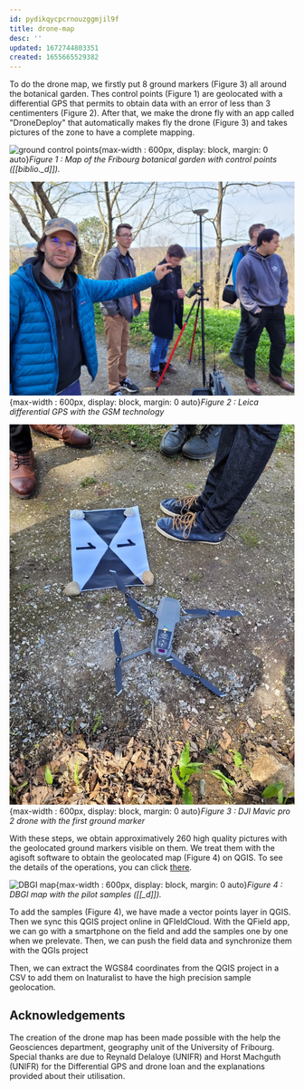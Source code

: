 ```yaml
---
id: pydikqycpcrnouzggmjil9f
title: drone-map
desc: ''
updated: 1672744803351
created: 1655665529382
---
```

To do the drone map, we firstly put 8 ground markers (Figure 3) all around the botanical garden. Thes control points (Figure 1) are geolocated with a differential GPS that permits to obtain data with an error of less than 3 centimenters (Figure 2). After that, we make the drone fly with an app called "DroneDeploy" that automatically makes fly the drone (Figure 3) and takes pictures of the zone to have a complete mapping.

![ground control points](assets/images/ground_control_points.png){max-width : 600px, display: block, margin: 0 auto}*Figure 1 : Map of the Fribourg botanical garden with control points ([[biblio._d]]).*

![GPS](assets/images/gps.jpg){max-width : 600px, display: block, margin: 0 auto}*Figure 2 : Leica differential GPS with the GSM technology*

![drone](assets/images/drone.jpg){max-width : 600px, display: block, margin: 0 auto}*Figure 3 : DJI Mavic pro 2 drone with the first ground marker*

With these steps, we obtain approximatively 260 high quality pictures with the geolocated ground markers visible on them. We treat them with the agisoft software to obtain the geolocated map (Figure 4) on QGIS. To see the details of the operations, you can click [there](methodology.agisoft.md).

![DBGI map](assets/images/DBGI_map.png){max-width : 600px, display: block, margin: 0 auto}*Figure 4 : DBGI map with the pilot samples ([[_d]]).*

To add the samples (Figure 4), we have made a vector points layer in QGIS. Then we sync this QGIS project online in QFIeldCloud. With the QField app, we can go with a smartphone on the field and add the samples one by one when we prelevate. Then, we can push the field data and synchronize them with the QGIs project

Then, we can extract the WGS84 coordinates from the QGIS project in a CSV to add them on Inaturalist to have the high precision sample geolocation.

## Acknowledgements

The creation of the drone map has been made possible with the help the Geosciences department, geography unit of the University of Fribourg. Special thanks are due to Reynald Delaloye (UNIFR) and Horst Machguth (UNIFR) for the Differential GPS and drone loan and the explanations provided about their utilisation.

<script src="mapdislpay.js"></script>
